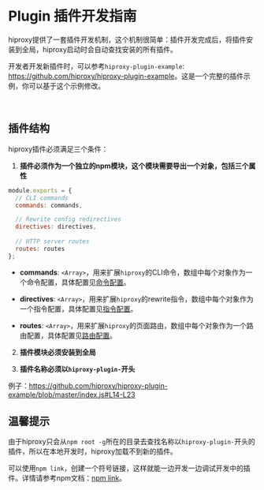 # Plugin 插件开发指南

hiproxy提供了一套插件开发机制，这个机制很简单：插件开发完成后，将插件安装到全局，hiproxy启动时会自动查找安装的所有插件。

开发者开发新插件时，可以参考`hiproxy-plugin-example`: <https://github.com/hiproxy/hiproxy-plugin-example>。这是一个完整的插件示例，你可以基于这个示例修改。

<br />

## 插件结构

hiproxy插件必须满足三个条件：

1. __插件必须作为一个独立的npm模块，这个模块需要导出一个对象，包括三个属性__
```js
module.exports = {
  // CLI commands
  commands: commands,

  // Rewrite config redirectives
  directives: directives,
  
  // HTTP server routes
  routes: routes
};
```

* **commands**: `<Array>`，用来扩展`hiproxy`的CLI命令，数组中每个对象作为一个命令配置，具体配置见[命令配置](cli_command.md)。

* **directives**: `<Array>`，用来扩展`hiproxy`的rewrite指令，数组中每个对象作为一个指令配置，具体配置见[指令配置](rewrite_directive.md)。

* **routes**: `<Array>`，用来扩展`hiproxy`的页面路由，数组中每个对象作为一个路由配置，具体配置见[路由配置](route.md)。

2. __插件模块必须安装到全局__

3. __插件名称必须以`hiproxy-plugin-`开头__

例子：<https://github.com/hiproxy/hiproxy-plugin-example/blob/master/index.js#L14-L23>

## 温馨提示

由于hiproxy只会从`npm root -g`所在的目录去查找名称以`hiproxy-plugin-`开头的插件，所以在本地开发时，hiproxy加载不到新的插件。

可以使用`npm link`，创建一个符号链接，这样就能一边开发一边调试开发中的插件。详情请参考npm文档：[npm link](https://docs.npmjs.com/cli/link)。
